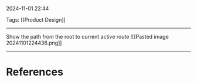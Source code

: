 2024-11-01 22:44

Tags: [[Product Design]]

---

Show the path from the root to current active route
![[Pasted image 20241101224436.png]]

---
# References